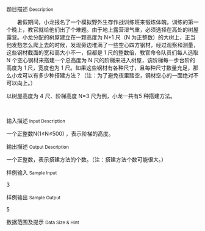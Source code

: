 <div class="panel panel-default">
<div class="area-title">
<span>
题目描述
<small>Description</small>
</span></div>
<div class="panel-body">

<p><span>　　暑假期间，小龙报名了一个模拟野外生存作战训练班来锻炼体魄，训练的第</span><span>一个晚上，教官就给他们出了个难题。由于地上露营湿气重，必须选择在高处的</span><span>树屋露营。小龙分配的树屋建立在一颗高度为 N+1 尺（N 为正整数）的大树上，</span><span>正当他发愁怎么爬上去的时候，发现旁边堆满了一些空心四方钢材，</span><span>经过观察和测量，这些钢材截面的宽和高大小不一，但都是 1 尺的整数倍，教官</span><span>命令队员们每人选取 N 个空心钢材来搭建一个总高度为 N 尺的阶梯来进入树屋，</span><span>该阶梯每一步台阶的高度为 1 尺，宽度也为 1 尺。如果这些钢材有各种尺寸，且</span><span>每种尺寸数量充足，那么小龙可以有多少种搭建方法？（注：为了避免夜里踏空，</span><span>钢材空心的一面绝对不可以向上。）</span></p>
<p style="">以树屋高度为 4 尺、阶梯高度 N=3 尺为例，小龙一共有5 种搭建方法。</p>
<p style=""><span><span><br></span></span></p>

</div>
</div>

<div class="panel panel-default">
<div class="area-title">
<span>
输入描述
<small>Input Description</small>
</span></div>
<div class="panel-body">
<p><span>一个正整数N(1≤N≤500) ，表示阶梯的高度。</span></p>

</div>
</div>
<div  class="panel panel-default">
<div class="area-title">
<span>
输出描述
<small>Output Description</small>
</span></div>
<div class="panel-body">

<p><span>一个正整数，表示搭建方法的个数。（注：搭建方法个数可能很大。）&nbsp;</span></p>

</div>
</div>


<div class="panel panel-default">
<div class="area-title">
<span>
样例输入
<small>Sample Input</small>
</span></div>
<div class="panel-body">
<p><span>3</span></p>

</div>
</div>

<div class="panel panel-default">
<div class="area-title">
<span>
样例输出
<small>Sample Output</small>
</span></div>
<div class="panel-body">
<p><span>5</span></p>

</div>
</div>

<div class="panel panel-default">
<div class="area-title">
<span>
数据范围及提示
<small>Data Size & Hint</small>
</span></div>
<div class="panel-body">

</div>
</div>